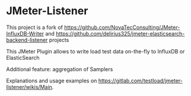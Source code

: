 # JMeter-Listener

This project is a fork of https://github.com/NovaTecConsulting/JMeter-InfluxDB-Writer and https://github.com/delirius325/jmeter-elasticsearch-backend-listener projects

This JMeter Plugin allows to write load test data on-the-fly to InfluxDB or ElasticSearch

Additional feature: aggregation of Samplers

Explanations and usage examples on https://gitlab.com/testload/jmeter-listener/wikis/Main.